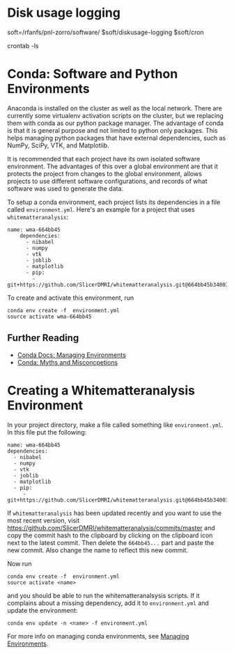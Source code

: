 
# Disk usage logging

  soft=/rfanfs/pnl-zorro/software/
  $soft/diskusage-logging
  $soft/cron

  crontab -ls


# Conda: Software and Python Environments

Anaconda is installed on the cluster as well as the local network.
There are currently some virtualenv activation scripts on the cluster,
but we replacing them with conda as our python package manager.
The advantage of conda is that it is general purpose and not limited to python
only packages.  This helps managing python packages that have external dependencies,
such as NumPy, SciPy, VTK, and Matplotlib.

It is recommended that each project have its own isolated software environment.
The advantages of this over a global environment are that it protects the
project from changes to the global environment, allows projects to use different
software configurations, and records of what software was used to generate the
data.

To setup a conda environment, each project lists its dependencies in a file
called `environment.yml`.  Here's an example for a project that uses
`whitematteranalysis`:

    name: wma-664bb45
        dependencies:
          - nibabel
          - numpy
          - vtk
          - joblib
          - matplotlib
          - pip:
            - git+https://github.com/SlicerDMRI/whitematteranalysis.git@664bb45b34003689f0dccbed45cf864bb11ce4a5

To create and activate this environment, run

    conda env create -f  environment.yml
    source activate wma-664bb45


## Further Reading

* [Conda Docs: Managing Environments](https://conda.io/docs/using/envs.html)
* [Conda: Myths and Misconcpetions](https://jakevdp.github.io/blog/2016/08/25/conda-myths-and-misconceptions/)


# Creating a Whitematteranalysis Environment

In your project directory, make a file called something like `environment.yml`.
In this file put the following:

    name: wma-664bb45
    dependencies:
      - nibabel
      - numpy
      - vtk
      - joblib
      - matplotlib
      - pip:
         - git+https://github.com/SlicerDMRI/whitematteranalysis.git@664bb45b34003689f0dccbed45cf864bb11ce4a5

If `whitematteranalysis` has been updated recently and you want to use the most recent
version, visit https://github.com/SlicerDMRI/whitematteranalysis/commits/master and
copy the commit hash to the clipboard by clicking on the clipboard icon next to the
latest commit. Then delete the `664bb45...` part and paste the new commit.  Also
change the name to reflect this new commit.

Now run

    conda env create -f  environment.yml
    source activate <name>

and you should be able to run the whitematteranalsysis scripts. If it
complains about a missing dependency, add it to `environment.yml` and
update the environment:

    conda env update -n <name> -f environment.yml

For more info on managing conda environments,
see [Managing Environments](https://conda.io/docs/using/envs.html).
